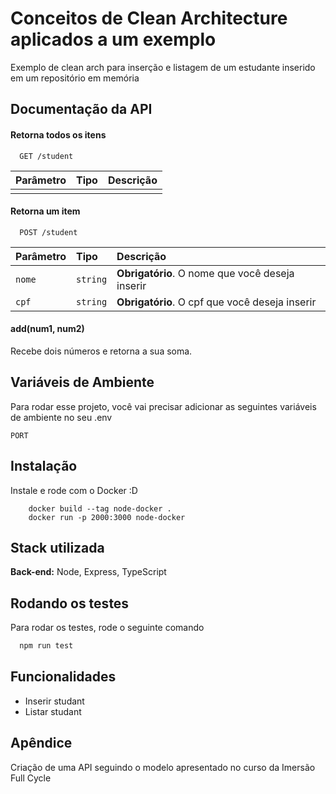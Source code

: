 
# Conceitos de Clean Architecture aplicados a um exemplo

Exemplo de clean arch para inserção e listagem de um estudante inserido em um repositório em memória


## Documentação da API

#### Retorna todos os itens

```http
  GET /student
```

| Parâmetro   | Tipo       | Descrição                           |
| :---------- | :--------- | :---------------------------------- |
|  |  |  |

#### Retorna um item

```http
  POST /student
```

| Parâmetro   | Tipo       | Descrição                                   |
| :---------- | :--------- | :------------------------------------------ |
| `nome`      | `string` | **Obrigatório**. O nome que você deseja inserir |
| `cpf`      | `string` | **Obrigatório**. O cpf que você deseja inserir |

#### add(num1, num2)

Recebe dois números e retorna a sua soma.


## Variáveis de Ambiente

Para rodar esse projeto, você vai precisar adicionar as seguintes variáveis de ambiente no seu .env

`PORT`




## Instalação

Instale e rode com o Docker :D

```docker
    docker build --tag node-docker .
    docker run -p 2000:3000 node-docker
```
    
## Stack utilizada

**Back-end:** Node, Express, TypeScript


## Rodando os testes

Para rodar os testes, rode o seguinte comando

```bash
  npm run test
```



## Funcionalidades

- Inserir studant
- Listar studant




## Apêndice

Criação de uma API seguindo o modelo apresentado no curso da Imersão Full Cycle

